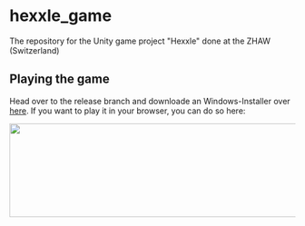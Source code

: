 # hexxle_game
The repository for the Unity game project "Hexxle" done at the ZHAW (Switzerland)

## Playing the game

Head over to the release branch and downloade an Windows-Installer over [here](https://github.com/hexxler/hexxle_game/releases/tag/1.0.0). If you want to play it in your browser, you can do so here:


<a href="https://hexxle.itch.io/hexxle"><img src="https://i.imgur.com/DRkokz0.png" width="550" height="165" /></a>
